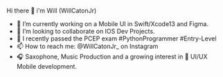 Hi there 👋 i'm Will (WillCatonJr)

- 🎨 I’m currently working on a Mobile UI in Swift/Xcode13 and Figma.
- 👯 I’m looking to collaborate on IOS Dev Projects.
- 🥂 I recently passed the PCEP exam #PythonProgrammer #Entry-Level
- 📫 How to reach me: @WillCatonJr_ on Instagram 
- 🎧 Saxophone, Music Production and a growing interest in 📱 UI/UX Mobile development.
